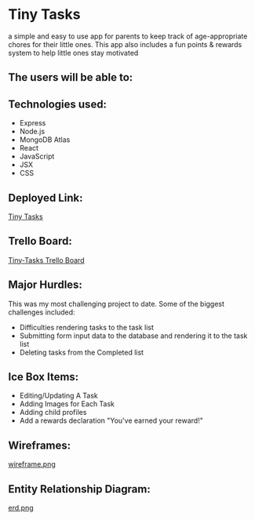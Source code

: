 # Tiny Tasks
a simple and easy to use app for parents to keep track of age-appropriate chores for their little ones. 
This app also includes a fun points & rewards system to help little ones stay motivated

## The users will be able to:

## Technologies used:
- Express
- Node.js
- MongoDB Atlas
- React
- JavaScript
- JSX
- CSS

## Deployed Link:
[Tiny Tasks](http://tiny-tasks-app.herokuapp.com)

## Trello Board:
[Tiny-Tasks Trello Board](https://trello.com/b/bpYMXv1N/project-4-tinytasks)

## Major Hurdles:
This was my most challenging project to date. Some of the biggest challenges included:

- Difficulties rendering tasks to the task list
- Submitting form input data to the database and rendering it to the task list
- Deleting tasks from the Completed list

## Ice Box Items:
- Editing/Updating A Task
- Adding Images for Each Task
- Adding child profiles
- Add a rewards declaration
    "You've earned your reward!"

## Wireframes:
[wireframe.png](https://iili.io/HG30EYu.png)

## Entity Relationship Diagram:
[erd.png](https://iili.io/HG30l49.png)

